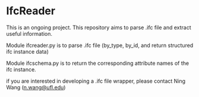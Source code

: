 # IfcReader
This is an ongoing project. This repository aims to parse .ifc file and extract useful information.

Module ifcreader.py is to parse .ifc file (by_type, by_id, and return structured ifc instance data)

Module ifcschema.py is to return the corresponding attribute names of the ifc instance.

if you are interested in developing a .ifc file wrapper, please contact Ning Wang (n.wang@ufl.edu)